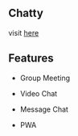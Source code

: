 ## Chatty

visit [here](https://think-piece-ed400.web.app/)

## Features
- Group Meeting 

- Video Chat

- Message Chat

- PWA
